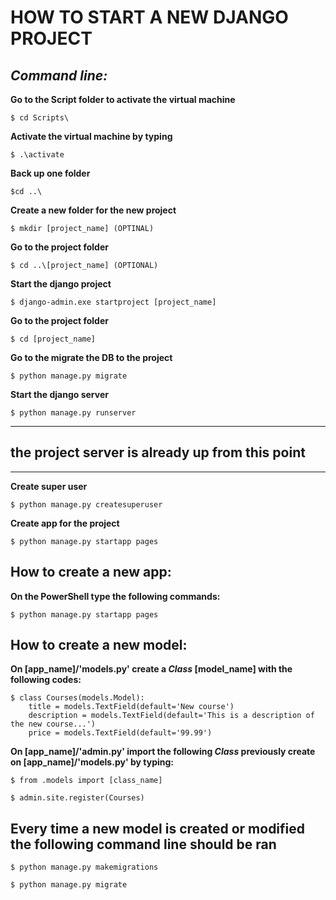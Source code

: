 # HOW TO START A NEW DJANGO PROJECT
## _Command line:_

__Go to the Script folder to activate the virtual machine__

    $ cd Scripts\
 

 __Activate the virtual machine by typing__

    $ .\activate


__Back up one folder__

    $cd ..\


__Create a new folder for the new project__

    $ mkdir [project_name] (OPTINAL)


__Go to the project folder__
    
    $ cd ..\[project_name] (OPTIONAL)


__Start the django project__

    $ django-admin.exe startproject [project_name]


__Go to the project folder__
    
    $ cd [project_name]


__Go to the migrate the DB to the project__
    
    $ python manage.py migrate


__Start the django server__

    $ python manage.py runserver

----------
## the project server is already up from this point
-----------

__Create super user__

    $ python manage.py createsuperuser


__Create app for the project__
    
    $ python manage.py startapp pages


## __How to create a new app:__

__On the PowerShell type the following commands:__

    $ python manage.py startapp pages


## __How to create a new model:__

__On [app_name]/'models.py' create a *Class* [model_name] with the following codes:__

    $ class Courses(models.Model):
        title = models.TextField(default='New course')
        description = models.TextField(default='This is a description of the new course...')
        price = models.TextField(default='99.99')

__On [app_name]/'admin.py' import the following *Class* previously create on [app_name]/'models.py' by typing:__

    $ from .models import [class_name]

    $ admin.site.register(Courses)


## __Every time a new model is created or modified the following command line should be ran__

    $ python manage.py makemigrations

    $ python manage.py migrate




